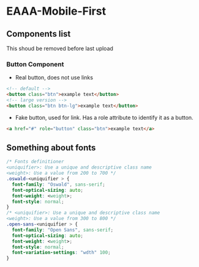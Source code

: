 # EAAA-Mobile-First

## Components list

This shoud be removed before last upload

### Button Component

- Real button, does not use links

```html
<!-- default -->
<button class="btn">example text</button>
<!-- large version -->
<button class="btn btn-lg">example text</button>
```

- Fake button, used for link. Has a role attribute to identify it as a button.

```html
<a href="#" role="button" class="btn">example text</a>
```

## Something about fonts

```css
/* Fonts definitioner
<uniquifier>: Use a unique and descriptive class name
<weight>: Use a value from 200 to 700 */
.oswald-<uniquifier > {
  font-family: "Oswald", sans-serif;
  font-optical-sizing: auto;
  font-weight: <weight>;
  font-style: normal;
}
/* <uniquifier>: Use a unique and descriptive class name
<weight>: Use a value from 300 to 800 */
.open-sans-<uniquifier > {
  font-family: "Open Sans", sans-serif;
  font-optical-sizing: auto;
  font-weight: <weight>;
  font-style: normal;
  font-variation-settings: "wdth" 100;
}
```
